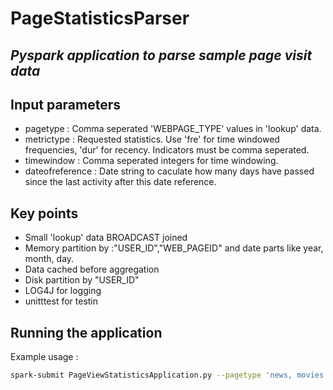 # PageStatisticsParser
## _Pyspark application to parse sample page visit data_

## Input parameters

- pagetype          : Comma seperated 'WEBPAGE_TYPE' values in 'lookup' data.
- metrictype        : Requested statistics. Use 'fre' for time windowed frequencies, 'dur' for recency. Indicators must be comma seperated.
- timewindow        : Comma seperated integers for time windowing.
- dateofreference   : Date string to caculate how many days have passed since the last activity after this date reference.

## Key points

- Small 'lookup' data BROADCAST joined
- Memory partition by :"USER_ID","WEB_PAGEID" and date parts like year, month, day.  
- Data cached before aggregation
- Disk partition by "USER_ID"
- LOG4J for logging
- unitttest for testin

## Running the application
Example usage : 
```bash
spark-submit PageViewStatisticsApplication.py --pagetype 'news, movies' --metrictype 'fre, dur' --timewindow '365, 730, 1460, 2920' --dateofreference '12/10/2019' 
```
